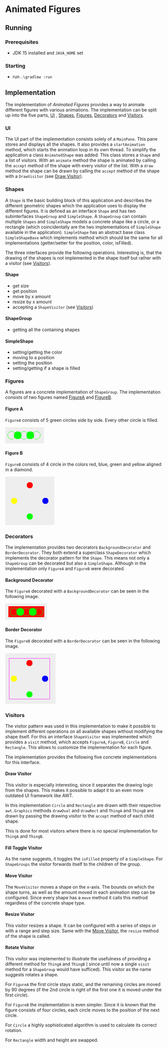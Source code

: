 # Animated Figures

## Running

### Prerequisites

- JDK 15 installed and `JAVA_HOME` set

### Starting

- run `.\gradlew :run`

## Implementation

The implementation of *Animated Figures* provides a way to animate different figures with various animations. The
implementation can be split up into the five parts, [UI](#ui)
, [Shapes](#shapes), [Figures](#figures), [Decorators](#decorators)
and [Visitors](#visitors).

### UI

The UI part of the implementation consists solely of a `MainPane`. This pane stores and displays all the shapes. It also
provides a `startAnimation` method, which starts the animation loop in its own thread. To simplify the application a
class `AnimatedShape` was added. This class stores a `Shape` and a list of visitors. With an `animate` method the shape
is animated by calling the `accept` method of the shape with every visitor of the list. With a `draw` method the shape
can be drawn by calling the `accept` method of the shape with a `DrawVisitor` (see [Draw Visitor](#draw-visitor)).

### Shapes

A `Shape` is the basic building block of this application and describes the different geometric shapes which the
application uses to display the different figures. It is defined as an interface `Shape` and has two
subinterfaces `ShapeGroup` and `SimpleShape`. A `ShapeGroup` can contain multiple `Shapes` and `SimpleShape` models a
concrete shape like a circle, or a rectangle (which coincidentally are the two implementations of `SimpleShape`
available in the application). `SimpleShape` has an abstract base class `SimpleShapeBase`
which implements method which should be the same for all implementations (getter/setter for the position, color,
isFilled).

The three interfaces provide the following operations. Interesting is, that the drawing of the shapes is not implemented
in the shape itself but rather with a visitor (see [Visitors](#visitors)).

#### Shape

- get size
- get position
- move by x amount
- resize by x amount
- accepting a `ShapeVisitor` (see [Visitors](#visitors))

#### ShapeGroup

- getting all the containing shapes

#### SimpleShape

- setting/getting the color
- moving to a position
- setting the position
- setting/getting if a shape is filled

### Figures

A figures are a concrete implementation of `ShapeGroup`. The implementation consists of two figures
named [FigureA](#figure-a) and [FigureB](#figure-b).

#### Figure A

`FigureA` consists of 5 green circles side by side. Every other circle is filled.

![FigureA](doc/images/figure_a.png)

#### Figure B

`FigureB` consists of 4 circle in the colors red, blue, green and yellow aligned in a diamond.

![FigureB](doc/images/figure_b.png)

### Decorators

The implementation provides two decorators `BackgroundDecorator` and `BorderDecorator`. They both extend a
superclass `ShapeDecorator` which implements the decorator pattern for the `Shape`. This means not only a `ShapeGroup`
can be decorated but also a `SimpleShape`. Although in the implementation only `FigureA` and `FigureB` were decorated.

#### Background Decorator

The `FigureA` decorated with a `BackgroundDecorator` can be seen in the following image.

![BGDecorator](/doc/images/figure_a_decorated.png)

#### Border Decorator

The `FigureB` decorated with a `BorderDecorator` can be seen in the following image.

![BGDecorator](/doc/images/figure_b_decorated.png)

### Visitors

The visitor pattern was used in this implementation to make it possible to implement different operations on all
available shapes without modifying the shape itself. For this an interface `ShapeVisitor` was implemented which provides
a `visit` method, which accepts `FigureA`, `FigureB`, `Circle` and `Rectangle`. This allows to customize the
implementation for each figure.

The implementation provides the following five concrete implementations for this interface.

#### Draw Visitor

This visitor is especially interesting, since it separates the drawing logic from the shapes. This makes it possible to
adapt it to an even more outdated UI framework like AWT.

In this implementation `Circle` and `Rectangle` are drawn with their respective `awt.Graphics` methods `drawOval`
and `drawRect` and `ThingA` and `ThingB` are drawn by passing the drawing visitor to the `accept` method of each child
shape.

This is done for most visitors where there is no special implementation for `ThingA` and `ThingB`.

#### Fill Toggle Visitor

As the name suggests, it toggles the `isFilled` property of a `SimpleShape`. For `ShapeGroups` the visitor forwards
itself to the children of the group.

#### Move Visitor

The `MoveVisitor` moves a shape on the x-axis. The bounds on which the shape turns, as well as the amount moved in each
animation step can be configured. Since every shape has a `move` method it calls this method regardless of the concrete
shape type.

#### Resize Visitor

This visitor resizes a shape. It can be configured with a series of steps or with a range and step size. Same with
the [Move Visitor](#move-visitor), the `resize` method of the shape is called.

#### Rotate Visitor

This visitor was implemented to illustrate the usefulness of providing a different method for `ThingA` and `ThingB` (
since until now a single `visit` method for a `ShapeGroup` would have sufficed). This visitor as the name suggests
rotates a shape.

For `FigureA` the first circle stays static, and the remaining circles are moved by 90 degrees (if the 2nd circle is
right of the first one it is moved under the first circle).

For `FigureB` the implementation is even simpler. Since it is known that the figure consists of four circles, each
circle moves to the position of the next circle.

For `Circle` a highly sophisticated algorithm is used to calculate its correct rotation.

For `Rectangle` width and height are swapped.